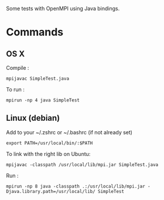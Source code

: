 Some tests with OpenMPI using Java bindings.

# Commands

## OS X
Compile :

    mpijavac SimpleTest.java

To run :

    mpirun -np 4 java SimpleTest

## Linux (debian)
Add to your ~/.zshrc or ~/.bashrc (if not already set)

    export PATH=/usr/local/bin/:$PATH

To link with the right lib on Ubuntu:

    mpijavac -classpath /usr/local/lib/mpi.jar SimpleTest.java 

Run :

    mpirun -np 8 java -classpath .:/usr/local/lib/mpi.jar -Djava.library.path=/usr/local/lib/ SimpleTest
